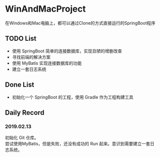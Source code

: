 # WinAndMacProject 
在Windows和Mac电脑上，都可以通过Clone的方式直接运行的SpringBoot程序
## TODO List
+ 使用 SpringBoot 简单的连接数据库，实现丑陋的增删改查
+ 寻找前端的解决方案
+ 使用 MyBatis 实现连接数据库的功能
+ 建立一套日志系统
## Done List
+ 初始化一个 SpringBoot 的工程，使用 Gradle 作为工程构建工具
## Daily Record 
### 2019.02.13
初始化 Git 仓库。  
尝试使用MyBatis，但是失败，还没有成功的 Run 起来。意识到需要建立一套日志系统。